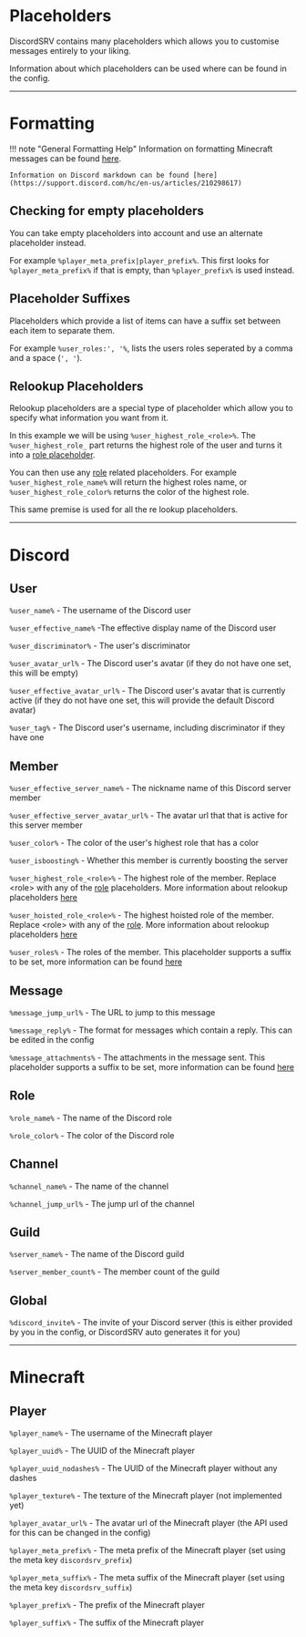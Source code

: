 # Placeholders
DiscordSRV contains many placeholders which allows you to customise messages entirely to your liking.

Information about which placeholders can be used where can be found in the config. 

---
# Formatting

!!! note "General Formatting Help"
    Information on formatting Minecraft messages can be found [here](https://github.com/Vankka/EnhancedLegacyText/wiki/Format). 
    
    Information on Discord markdown can be found [here](https://support.discord.com/hc/en-us/articles/210298617)

## Checking for empty placeholders
You can take empty placeholders into account and use an alternate placeholder instead.

For example `%player_meta_prefix|player_prefix%`. This first looks for `%player_meta_prefix%` if that is empty, than `%player_prefix%` is used instead.

## Placeholder Suffixes
Placeholders which provide a list of items can have a suffix set between each item to separate them.

For example `%user_roles:', '%`, lists the users roles seperated by a comma and a space (`', '`).

## Relookup Placeholders
Relookup placeholders are a special type of placeholder which allow you to specify what information you want from it.

In this example we will be using `%user_highest_role_<role>%`. The `%user_highest_role_` part returns the highest role of the user and turns it into a [role placeholder](#role).

You can then use any [role](#role) related placeholders. For example `%user_highest_role_name%` will return the highest roles name, or `%user_highest_role_color%` returns the color of the highest role.

This same premise is used for all the re lookup placeholders.

---
# Discord
## User
`%user_name%` - The username of the Discord user

`%user_effective_name%` -The effective display name of the Discord user

`%user_discriminator%` - The user's discriminator

`%user_avatar_url%` - The Discord user's avatar (if they do not have one set, this will be empty)

`%user_effective_avatar_url%` - The Discord user's avatar that is currently active (if they do not have one set, this will provide the default Discord avatar)

`%user_tag%` - The Discord user's username, including discriminator if they have one

## Member
`%user_effective_server_name%` - The nickname name of this Discord server member

`%user_effective_server_avatar_url%` - The avatar url that that is active for this server member 

`%user_color%` - The color of the user's highest role that has a color

`%user_isboosting%` - Whether this member is currently boosting the server

`%user_highest_role_<role>%` - The highest role of the member. Replace <role\> with any of the [role](#role) placeholders. More information about relookup placeholders [here](#re-lookup-placeholders)

`%user_hoisted_role_<role>%` - The highest hoisted role of the member. Replace <role\> with any of the [role](#role). More information about relookup placeholders [here](#re-lookup-placeholders)

`%user_roles%` - The roles of the member. This placeholder supports a suffix to be set, more information can be found [here](#placeholder-suffixes)

## Message
`%message_jump_url%` - The URL to jump to this message

`%message_reply%` - The format for messages which contain a reply. This can be edited in the config

`%message_attachments%` - The attachments in the message sent. This placeholder supports a suffix to be set, more information can be found [here](#placeholder-suffixes)

## Role
`%role_name%` - The name of the Discord role

`%role_color%` - The color of the Discord role

## Channel
`%channel_name%` - The name of the channel

`%channel_jump_url%` - The jump url of the channel

## Guild
`%server_name%` - The name of the Discord guild

`%server_member_count%` - The member count of the guild

## Global
`%discord_invite%` - The invite of your Discord server (this is either provided by you in the config, or DiscordSRV auto generates it for you) 

---
# Minecraft
## Player
`%player_name%` - The username of the Minecraft player

`%player_uuid%` - The UUID of the Minecraft player

`%player_uuid_nodashes%` - The UUID of the Minecraft player without any dashes

`%player_texture%` - The texture of the Minecraft player (not implemented yet)

`%player_avatar_url%` - The avatar url of the Minecraft player (the API used for this can be changed in the config)

`%player_meta_prefix%` - The meta prefix of the Minecraft player (set using the meta key `discordsrv_prefix`)

`%player_meta_suffix%` - The meta suffix of the Minecraft player (set using the meta key `discordsrv_suffix`)

`%player_prefix%` - The prefix of the Minecraft player

`%player_suffix%` - The suffix of the Minecraft player


